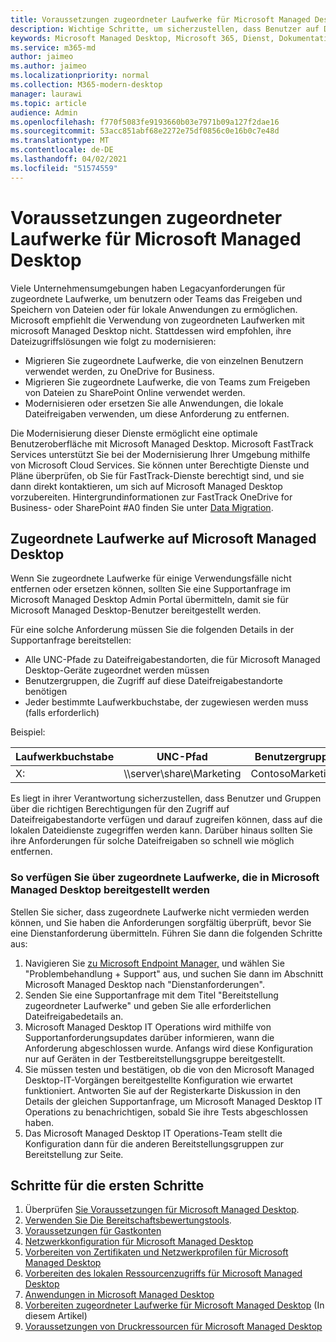 ```yaml
---
title: Voraussetzungen zugeordneter Laufwerke für Microsoft Managed Desktop
description: Wichtige Schritte, um sicherzustellen, dass Benutzer auf Daten auf zugeordneten Laufwerken zugreifen können
keywords: Microsoft Managed Desktop, Microsoft 365, Dienst, Dokumentation
ms.service: m365-md
author: jaimeo
ms.author: jaimeo
ms.localizationpriority: normal
ms.collection: M365-modern-desktop
manager: laurawi
ms.topic: article
audience: Admin
ms.openlocfilehash: f770f5083fe9193660b03e7971b09a127f2dae16
ms.sourcegitcommit: 53acc851abf68e2272e75df0856c0e16b0c7e48d
ms.translationtype: MT
ms.contentlocale: de-DE
ms.lasthandoff: 04/02/2021
ms.locfileid: "51574559"
---
```

#  <a name="prepare-mapped-drives-for-microsoft-managed-desktop"></a>Voraussetzungen zugeordneter Laufwerke für Microsoft Managed Desktop

Viele Unternehmensumgebungen haben Legacyanforderungen für zugeordnete Laufwerke, um benutzern oder Teams das Freigeben und Speichern von Dateien oder für lokale Anwendungen zu ermöglichen. Microsoft empfiehlt die Verwendung von zugeordneten Laufwerken mit microsoft Managed Desktop nicht. Stattdessen wird empfohlen, ihre Dateizugriffslösungen wie folgt zu modernisieren:
  
- Migrieren Sie zugeordnete Laufwerke, die von einzelnen Benutzern verwendet werden, zu OneDrive for Business. 
- Migrieren Sie zugeordnete Laufwerke, die von Teams zum Freigeben von Dateien zu SharePoint Online verwendet werden. 
- Modernisieren oder ersetzen Sie alle Anwendungen, die lokale Dateifreigaben verwenden, um diese Anforderung zu entfernen.
  
Die Modernisierung dieser Dienste ermöglicht eine optimale Benutzeroberfläche mit Microsoft Managed Desktop. Microsoft FastTrack Services unterstützt Sie bei der Modernisierung Ihrer Umgebung mithilfe von Microsoft Cloud Services. Sie können unter Berechtigte Dienste und [](/fasttrack/m365-eligible-services-and-plans) Pläne überprüfen, ob Sie für FastTrack-Dienste berechtigt sind, und sie dann direkt kontaktieren, um sich auf Microsoft Managed Desktop vorzubereiten. Hintergrundinformationen zur FastTrack OneDrive for Business- oder SharePoint #A0 finden Sie unter [Data Migration](/fasttrack/o365-data-migration).

## <a name="mapped-drives-on-microsoft-managed-desktop"></a>Zugeordnete Laufwerke auf Microsoft Managed Desktop
 
Wenn Sie zugeordnete Laufwerke für einige Verwendungsfälle nicht entfernen oder ersetzen können, sollten Sie eine Supportanfrage im Microsoft Managed Desktop Admin Portal übermitteln, damit sie für Microsoft Managed Desktop-Benutzer bereitgestellt werden.
    
Für eine solche Anforderung müssen Sie die folgenden Details in der Supportanfrage bereitstellen: 

- Alle UNC-Pfade zu Dateifreigabestandorten, die für Microsoft Managed Desktop-Geräte zugeordnet werden müssen 
- Benutzergruppen, die Zugriff auf diese Dateifreigabestandorte benötigen 
- Jeder bestimmte Laufwerkbuchstabe, der zugewiesen werden muss (falls erforderlich)

Beispiel:

| Laufwerkbuchstabe | UNC-Pfad | Benutzergruppe |
|--------------|----------|------------|
| X:  | \\\server\share\Marketing | ContosoMarketing |

Es liegt in ihrer Verantwortung sicherzustellen, dass Benutzer und Gruppen über die richtigen Berechtigungen für den Zugriff auf Dateifreigabestandorte verfügen und darauf zugreifen können, dass auf die lokalen Dateidienste zugegriffen werden kann. Darüber hinaus sollten Sie ihre Anforderungen für solche Dateifreigaben so schnell wie möglich entfernen.

### <a name="to-have-mapped-drives-deployed-in-microsoft-managed-desktop"></a>So verfügen Sie über zugeordnete Laufwerke, die in Microsoft Managed Desktop bereitgestellt werden
 
Stellen Sie sicher, dass zugeordnete Laufwerke nicht vermieden werden können, und Sie haben die Anforderungen sorgfältig überprüft, bevor Sie eine Dienstanforderung übermitteln. Führen Sie dann die folgenden Schritte aus:

1. Navigieren Sie [zu Microsoft Endpoint Manager,](https://endpoint.microsoft.com/) und wählen Sie "Problembehandlung + Support" aus, und suchen Sie dann im Abschnitt Microsoft Managed Desktop nach "Dienstanforderungen".  
2. Senden Sie eine Supportanfrage mit dem Titel "Bereitstellung zugeordneter Laufwerke" und geben Sie alle erforderlichen Dateifreigabedetails an.  
3. Microsoft Managed Desktop IT Operations wird mithilfe von Supportanforderungsupdates darüber informieren, wann die Anforderung abgeschlossen wurde. Anfangs wird diese Konfiguration nur auf Geräten in der Testbereitstellungsgruppe bereitgestellt.  
4. Sie müssen testen und bestätigen, ob die von den Microsoft Managed Desktop-IT-Vorgängen bereitgestellte Konfiguration wie erwartet funktioniert. Antworten Sie auf der Registerkarte Diskussion in den Details der gleichen Supportanfrage, um Microsoft Managed Desktop IT Operations zu benachrichtigen, sobald Sie ihre Tests abgeschlossen haben.  
5. Das Microsoft Managed Desktop IT Operations-Team stellt die Konfiguration dann für die anderen Bereitstellungsgruppen zur Bereitstellung zur Seite. 

## <a name="steps-to-get-ready"></a>Schritte für die ersten Schritte

1. Überprüfen [Sie Voraussetzungen für Microsoft Managed Desktop](prerequisites.md).
2. [Verwenden Sie Die Bereitschaftsbewertungstools](readiness-assessment-tool.md).
3. [Voraussetzungen für Gastkonten](guest-accounts.md)
4. [Netzwerkkonfiguration für Microsoft Managed Desktop](network.md)
5. [Vorbereiten von Zertifikaten und Netzwerkprofilen für Microsoft Managed Desktop](certs-wifi-lan.md)
6. [Vorbereiten des lokalen Ressourcenzugriffs für Microsoft Managed Desktop](authentication.md)
7. [Anwendungen in Microsoft Managed Desktop](apps.md)
8. [Vorbereiten zugeordneter Laufwerke für Microsoft Managed Desktop](mapped-drives.md) (In diesem Artikel)
9. [Voraussetzungen von Druckressourcen für Microsoft Managed Desktop](printing.md)
